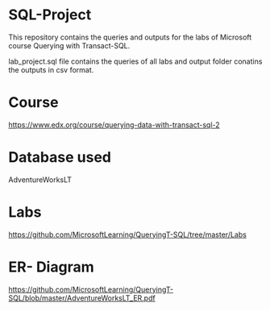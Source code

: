 # SQL-Project

This repository contains the queries and outputs for the labs of Microsoft course Querying with Transact-SQL. 

lab_project.sql file contains the queries of all labs and output folder conatins the outputs in csv format.

# Course
https://www.edx.org/course/querying-data-with-transact-sql-2

# Database used
AdventureWorksLT

# Labs 
https://github.com/MicrosoftLearning/QueryingT-SQL/tree/master/Labs

# ER- Diagram
https://github.com/MicrosoftLearning/QueryingT-SQL/blob/master/AdventureWorksLT_ER.pdf






